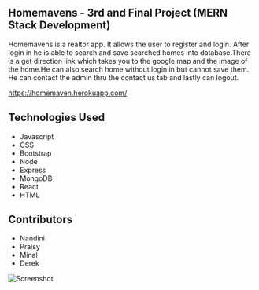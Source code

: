 ## Homemavens - 3rd and Final Project (MERN Stack Development)
Homemavens is a realtor app. It allows the user to register and login. After login in he is able to search and save searched homes into database.There is a get direction link which takes you to the google map and the image of the home.He can also search home without login in but cannot save them. He can contact the admin thru the contact us tab and lastly can logout.

https://homemaven.herokuapp.com/

## Technologies Used
- Javascript
- CSS
- Bootstrap
- Node
- Express
- MongoDB
- React
- HTML
## Contributors
- Nandini
- Praisy
- Minal
- Derek

![Screenshot](image/May-2_-2019-10_36-PM.gif)
